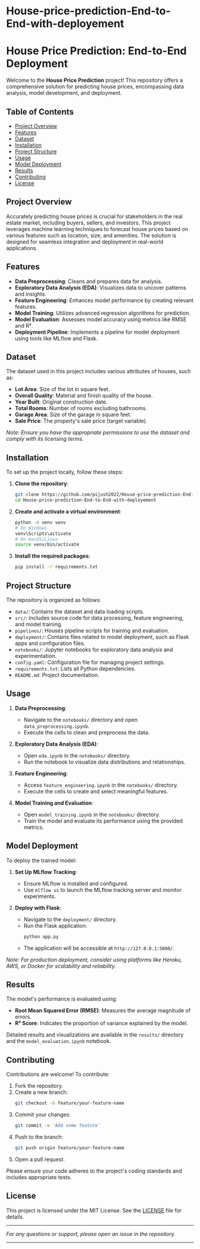 # House-price-prediction-End-to-End-with-deployement

# House Price Prediction: End-to-End Deployment

Welcome to the **House Price Prediction** project! This repository offers a comprehensive solution for predicting house prices, encompassing data analysis, model development, and deployment.

## Table of Contents

- [Project Overview](#project-overview)
- [Features](#features)
- [Dataset](#dataset)
- [Installation](#installation)
- [Project Structure](#project-structure)
- [Usage](#usage)
- [Model Deployment](#model-deployment)
- [Results](#results)
- [Contributing](#contributing)
- [License](#license)

## Project Overview

Accurately predicting house prices is crucial for stakeholders in the real estate market, including buyers, sellers, and investors. This project leverages machine learning techniques to forecast house prices based on various features such as location, size, and amenities. The solution is designed for seamless integration and deployment in real-world applications.

## Features

- **Data Preprocessing**: Cleans and prepares data for analysis.
- **Exploratory Data Analysis (EDA)**: Visualizes data to uncover patterns and insights.
- **Feature Engineering**: Enhances model performance by creating relevant features.
- **Model Training**: Utilizes advanced regression algorithms for prediction.
- **Model Evaluation**: Assesses model accuracy using metrics like RMSE and R².
- **Deployment Pipeline**: Implements a pipeline for model deployment using tools like MLflow and Flask.

## Dataset

The dataset used in this project includes various attributes of houses, such as:

- **Lot Area**: Size of the lot in square feet.
- **Overall Quality**: Material and finish quality of the house.
- **Year Built**: Original construction date.
- **Total Rooms**: Number of rooms excluding bathrooms.
- **Garage Area**: Size of the garage in square feet.
- **Sale Price**: The property's sale price (target variable).

*Note: Ensure you have the appropriate permissions to use the dataset and comply with its licensing terms.*

## Installation

To set up the project locally, follow these steps:

1. **Clone the repository**:
   ```bash
   git clone https://github.com/pijush2022/House-price-prediction-End-to-End-with-deployement.git
   cd House-price-prediction-End-to-End-with-deployement
   ```

2. **Create and activate a virtual environment**:
   ```bash
   python -m venv venv
   # On Windows
   venv\Scripts\activate
   # On macOS/Linux
   source venv/bin/activate
   ```

3. **Install the required packages**:
   ```bash
   pip install -r requirements.txt
   ```

## Project Structure

The repository is organized as follows:

- `data/`: Contains the dataset and data loading scripts.
- `src/`: Includes source code for data processing, feature engineering, and model training.
- `pipelines/`: Houses pipeline scripts for training and evaluation.
- `deployment/`: Contains files related to model deployment, such as Flask apps and configuration files.
- `notebooks/`: Jupyter notebooks for exploratory data analysis and experimentation.
- `config.yaml`: Configuration file for managing project settings.
- `requirements.txt`: Lists all Python dependencies.
- `README.md`: Project documentation.

## Usage

1. **Data Preprocessing**:
   - Navigate to the `notebooks/` directory and open `data_preprocessing.ipynb`.
   - Execute the cells to clean and preprocess the data.

2. **Exploratory Data Analysis (EDA)**:
   - Open `eda.ipynb` in the `notebooks/` directory.
   - Run the notebook to visualize data distributions and relationships.

3. **Feature Engineering**:
   - Access `feature_engineering.ipynb` in the `notebooks/` directory.
   - Execute the cells to create and select meaningful features.

4. **Model Training and Evaluation**:
   - Open `model_training.ipynb` in the `notebooks/` directory.
   - Train the model and evaluate its performance using the provided metrics.

## Model Deployment

To deploy the trained model:

1. **Set Up MLflow Tracking**:
   - Ensure MLflow is installed and configured.
   - Use `mlflow ui` to launch the MLflow tracking server and monitor experiments.

2. **Deploy with Flask**:
   - Navigate to the `deployment/` directory.
   - Run the Flask application:
     ```bash
     python app.py
     ```
   - The application will be accessible at `http://127.0.0.1:5000/`.

*Note: For production deployment, consider using platforms like Heroku, AWS, or Docker for scalability and reliability.*

## Results

The model's performance is evaluated using:

- **Root Mean Squared Error (RMSE)**: Measures the average magnitude of errors.
- **R² Score**: Indicates the proportion of variance explained by the model.

Detailed results and visualizations are available in the `results/` directory and the `model_evaluation.ipynb` notebook.

## Contributing

Contributions are welcome! To contribute:

1. Fork the repository.
2. Create a new branch:
   ```bash
   git checkout -b feature/your-feature-name
   ```
3. Commit your changes:
   ```bash
   git commit -m 'Add some feature'
   ```
4. Push to the branch:
   ```bash
   git push origin feature/your-feature-name
   ```
5. Open a pull request.

Please ensure your code adheres to the project's coding standards and includes appropriate tests.

## License

This project is licensed under the MIT License. See the [LICENSE](LICENSE) file for details.

---

*For any questions or support, please open an issue in the repository.*

---


